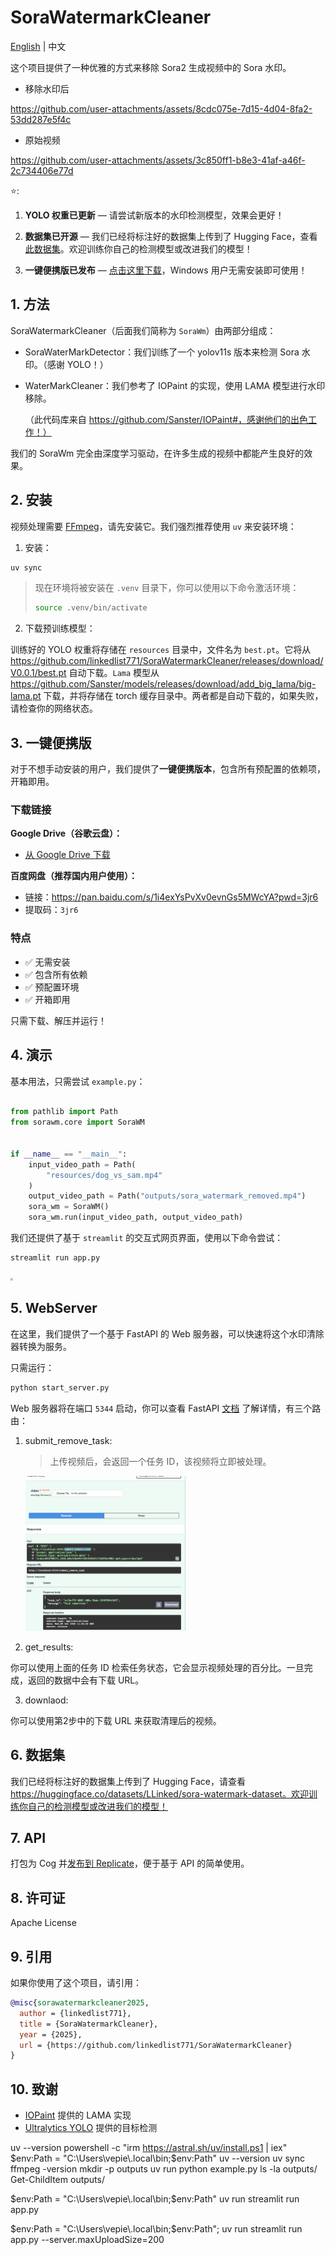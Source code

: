 # SoraWatermarkCleaner

[English](README.md) | 中文

这个项目提供了一种优雅的方式来移除 Sora2 生成视频中的 Sora 水印。


- 移除水印后

https://github.com/user-attachments/assets/8cdc075e-7d15-4d04-8fa2-53dd287e5f4c

- 原始视频

https://github.com/user-attachments/assets/3c850ff1-b8e3-41af-a46f-2c734406e77d

⭐️: 

1. **YOLO 权重已更新** — 请尝试新版本的水印检测模型，效果会更好！

2. **数据集已开源** — 我们已经将标注好的数据集上传到了 Hugging Face，查看[此数据集](https://huggingface.co/datasets/LLinked/sora-watermark-dataset)。欢迎训练你自己的检测模型或改进我们的模型！

3. **一键便携版已发布** — [点击这里下载](#3-一键便携版)，Windows 用户无需安装即可使用！


## 1. 方法

SoraWatermarkCleaner（后面我们简称为 `SoraWm`）由两部分组成：

- SoraWaterMarkDetector：我们训练了一个 yolov11s 版本来检测 Sora 水印。（感谢 YOLO！）

- WaterMarkCleaner：我们参考了 IOPaint 的实现，使用 LAMA 模型进行水印移除。

  （此代码库来自 https://github.com/Sanster/IOPaint#，感谢他们的出色工作！）

我们的 SoraWm 完全由深度学习驱动，在许多生成的视频中都能产生良好的效果。



## 2. 安装
视频处理需要 [FFmpeg](https://ffmpeg.org/)，请先安装它。我们强烈推荐使用 `uv` 来安装环境：

1. 安装：

```bash
uv sync
```

> 现在环境将被安装在 `.venv` 目录下，你可以使用以下命令激活环境：
>
> ```bash
> source .venv/bin/activate
> ```

2. 下载预训练模型：

训练好的 YOLO 权重将存储在 `resources` 目录中，文件名为 `best.pt`。它将从 https://github.com/linkedlist771/SoraWatermarkCleaner/releases/download/V0.0.1/best.pt 自动下载。`Lama` 模型从 https://github.com/Sanster/models/releases/download/add_big_lama/big-lama.pt 下载，并将存储在 torch 缓存目录中。两者都是自动下载的，如果失败，请检查你的网络状态。

## 3. 一键便携版

对于不想手动安装的用户，我们提供了**一键便携版本**，包含所有预配置的依赖项，开箱即用。

### 下载链接

**Google Drive（谷歌云盘）：**
- [从 Google Drive 下载](https://drive.google.com/file/d/1ujH28aHaCXGgB146g6kyfz3Qxd-wHR1c/view?usp=share_link)

**百度网盘（推荐国内用户使用）：**
- 链接：https://pan.baidu.com/s/1i4exYsPvXv0evnGs5MWcYA?pwd=3jr6
- 提取码：`3jr6`

### 特点
- ✅ 无需安装
- ✅ 包含所有依赖
- ✅ 预配置环境
- ✅ 开箱即用

只需下载、解压并运行！

## 4. 演示

基本用法，只需尝试 `example.py`：

```python

from pathlib import Path
from sorawm.core import SoraWM


if __name__ == "__main__":
    input_video_path = Path(
        "resources/dog_vs_sam.mp4"
    )
    output_video_path = Path("outputs/sora_watermark_removed.mp4")
    sora_wm = SoraWM()
    sora_wm.run(input_video_path, output_video_path)

```

我们还提供了基于 `streamlit` 的交互式网页界面，使用以下命令尝试：

```bash
streamlit run app.py
```

<img src="resources/app.png" style="zoom: 25%;" />

## 5. WebServer

在这里，我们提供了一个基于 FastAPI 的 Web 服务器，可以快速将这个水印清除器转换为服务。

只需运行：

```python
python start_server.py
```

Web 服务器将在端口 `5344` 启动，你可以查看 FastAPI [文档](http://localhost:5344/docs) 了解详情，有三个路由：

1. submit_remove_task:

   > 上传视频后，会返回一个任务 ID，该视频将立即被处理。

   <img src="resources/53abf3fd-11a9-4dd7-a348-34920775f8ad.png" alt="image" style="zoom: 25%;" />

2. get_results:

你可以使用上面的任务 ID 检索任务状态，它会显示视频处理的百分比。一旦完成，返回的数据中会有下载 URL。

3. downlaod:

你可以使用第2步中的下载 URL 来获取清理后的视频。

## 6. 数据集

我们已经将标注好的数据集上传到了 Hugging Face，请查看 https://huggingface.co/datasets/LLinked/sora-watermark-dataset。欢迎训练你自己的检测模型或改进我们的模型！



## 7. API

打包为 Cog 并[发布到 Replicate](https://replicate.com/uglyrobot/sora2-watermark-remover)，便于基于 API 的简单使用。

## 8. 许可证

Apache License


## 9. 引用

如果你使用了这个项目，请引用：

```bibtex
@misc{sorawatermarkcleaner2025,
  author = {linkedlist771},
  title = {SoraWatermarkCleaner},
  year = {2025},
  url = {https://github.com/linkedlist771/SoraWatermarkCleaner}
}
```

## 10. 致谢

- [IOPaint](https://github.com/Sanster/IOPaint) 提供的 LAMA 实现
- [Ultralytics YOLO](https://github.com/ultralytics/ultralytics) 提供的目标检测



uv --version
powershell -c "irm https://astral.sh/uv/install.ps1 | iex"
$env:Path = "C:\Users\vepie\.local\bin;$env:Path"
uv --version
uv sync
ffmpeg -version
mkdir -p outputs
uv run python example.py
ls -la outputs/
Get-ChildItem outputs/


$env:Path = "C:\Users\vepie\.local\bin;$env:Path"
uv run streamlit run app.py

$env:Path = "C:\Users\vepie\.local\bin;$env:Path"; uv run streamlit run app.py --server.maxUploadSize=200